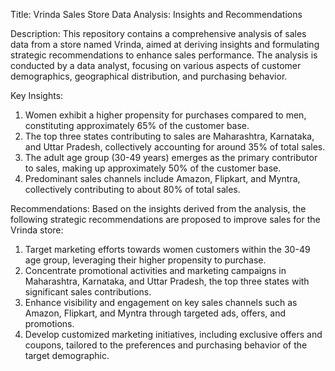 Title: Vrinda Sales Store Data Analysis: Insights and Recommendations

Description:
This repository contains a comprehensive analysis of sales data from a store named Vrinda, aimed at deriving insights and formulating strategic recommendations to enhance sales performance. The analysis is conducted by a data analyst, focusing on various aspects of customer demographics, geographical distribution, and purchasing behavior.

Key Insights:
1) Women exhibit a higher propensity for purchases compared to men, constituting approximately 65% of the customer base.
2) The top three states contributing to sales are Maharashtra, Karnataka, and Uttar Pradesh, collectively accounting for around 35% of total sales.
3) The adult age group (30-49 years) emerges as the primary contributor to sales, making up approximately 50% of the customer base.
4) Predominant sales channels include Amazon, Flipkart, and Myntra, collectively contributing to about 80% of total sales.


Recommendations:
Based on the insights derived from the analysis, the following strategic
recommendations are proposed to improve sales for the Vrinda store:

1) Target marketing efforts towards women customers within the 30-49 age group, leveraging their higher propensity to purchase.
2) Concentrate promotional activities and marketing campaigns in Maharashtra, Karnataka, and Uttar Pradesh, the top three states with significant sales contributions.
3) Enhance visibility and engagement on key sales channels such as Amazon, Flipkart, and Myntra through targeted ads, offers, and promotions.
4) Develop customized marketing initiatives, including exclusive offers and coupons, tailored to the preferences and purchasing behavior of the target demographic.
